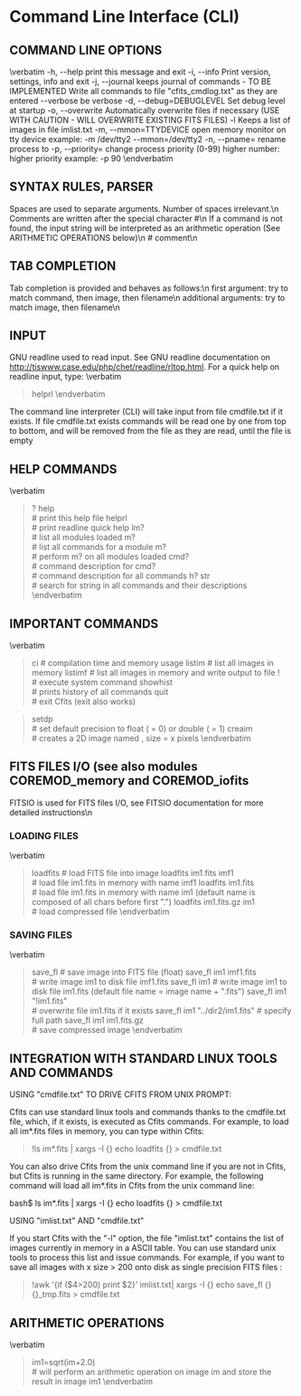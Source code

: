 # Command Line Interface (CLI) 



## COMMAND LINE OPTIONS

\verbatim
  -h, --help 
	print this message and exit
  -i, --info
	Print version, settings, info and exit
  -j, --journal
	keeps journal of commands - TO BE IMPLEMENTED 
	Write all commands to file "cfits_cmdlog.txt" as they are entered
  --verbose
	be verbose
  -d, --debug=DEBUGLEVEL
	Set debug level at startup
  -o, --overwrite 
	Automatically overwrite files if necessary (USE WITH CAUTION - WILL OVERWRITE EXISTING FITS FILES)
  -l
	Keeps a list of images in file imlist.txt
  -m, --mmon=TTYDEVICE
	open memory monitor on tty device
	example:
	<executable> -m /dev/tty2
	<executable> --mmon=/dev/tty2
  -n, --pname=<myprocessname>
	rename process to <processname>
  -p, --priority=<PR>
	change process priority (0-99)
	higher number: higher priority
	example:
	<executable> -p 90
\endverbatim

## SYNTAX RULES, PARSER

Spaces are used to separate arguments. Number of spaces irrelevant.\n
Comments are written after the special character #\n
If a command is not found, the input string will be interpreted as an arithmetic operation (See ARITHMETIC OPERATIONS below)\n
 <command> <arg1> <arg2>   # comment\n


## TAB COMPLETION

Tab completion is provided and behaves as follows:\n
  first argument:        try to match command, then image, then filename\n
  additional arguments:  try to match image, then filename\n

## INPUT

GNU readline used to read input. See GNU readline documentation on http://tiswww.case.edu/php/chet/readline/rltop.html. For a quick help on readline input, type:
\verbatim
> helprl 
\endverbatim

The command line interpreter (CLI) will take input from file cmdfile.txt if it exists. If file cmdfile.txt exists commands will be read one by one from top to bottom, and will be removed from the file as they are read, until the file is empty


## HELP COMMANDS

\verbatim
> ?
> help			     
	# print this help file
> helprl		     
	# print readline quick help
> lm?                        
	# list all modules loaded
> m? <module>               
	# list all commands for a module
> m?                    
	# perform m? on all modules loaded
> cmd? <command>              
	# command description for <command>
> cmd?                    
	# command description for all commands
> h? str                    
	# search for string <str> in all commands and their descriptions
\endverbatim


## IMPORTANT COMMANDS

\verbatim
> ci
	# compilation time and memory usage
> listim 
	# list all images in memory
> listimf <filename> 
	# list all images in memory and write output to file <filename>
> !<syscommand>             
	# execute system command
> showhist                  
	# prints history of all commands
> quit                      
	# exit Cfits (exit also works)

> setdp <val> 		     
	# set default precision to float (<val> = 0) or double (<val> = 1)
> creaim <im> <xs> <ys>     
	# creates a 2D image named <im>, size = <xs> x <ys> pixels
\endverbatim

## FITS FILES I/O (see also modules COREMOD_memory and COREMOD_iofits

FITSIO is used for FITS files I/O, see FITSIO documentation for more detailed instructions\n

### LOADING FILES

\verbatim
> loadfits <fname> <imname> 
	# load FITS file <fname> into image <imname>
> loadfits im1.fits imf1    
	# load file im1.fits in memory with name imf1
> loadfits im1.fits	     
	# load file im1.fits in memory with name im1 (default name is composed of all chars before first ".")
> loadfits im1.fits.gz im1  
	# load compressed file
\endverbatim

### SAVING FILES

\verbatim
> save_fl  <imname> <fname> 
	# save image <imname> into FITS file <fname> (float)
> save_fl im1 imf1.fits      
	# write image im1 to disk file imf1.fits
> save_fl im1
	# write image im1 to disk file im1.fits (default file name = image name + ".fits")
> save_fl im1 "!im1.fits"   
	# overwrite file im1.fits if it exists
> save_fl im1 "../dir2/im1.fits"
	# specify full path
> save_fl im1 im1.fits.gz   
	# save compressed image
\endverbatim


## INTEGRATION WITH STANDARD LINUX TOOLS AND COMMANDS


USING "cmdfile.txt" TO DRIVE CFITS FROM UNIX PROMPT:

Cfits can use standard linux tools and commands thanks to the cmdfile.txt file, which, if it exists, is executed as Cfits commands.
For example, to load all im*.fits files in memory, you can type within Cfits:

> !ls im*.fits | xargs -I {} echo loadfits {} > cmdfile.txt

You can also drive Cfits from the unix command line if you are not in Cfits, but Cfits is running in the same directory. For example, the following command will load all im*.fits in Cfits from the unix command line:

bash$ ls im*.fits | xargs -I {} echo loadfits {} > cmdfile.txt


USING "imlist.txt" AND "cmdfile.txt"

If you start Cfits with the "-l" option,  the file "imlist.txt" contains the list of images currently in memory in a ASCII table. You can use standard unix tools to process this list and issue commands. For example, if you want to save all images with x size > 200 onto disk as single precision FITS files :

> !awk '{if ($4>200) print $2}' imlist.txt| xargs -I {} echo save_fl {} {}_tmp.fits > cmdfile.txt


## ARITHMETIC OPERATIONS

\verbatim
> im1=sqrt(im+2.0)          
	# will perform an arithmetic operation on image im and store the result in image im1
\endverbatim









